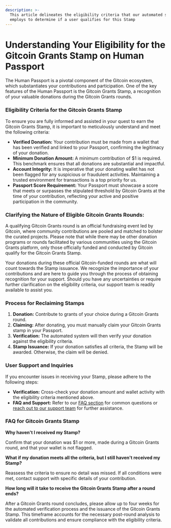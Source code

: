 ```yaml
---
description: >-
  This article delineates the eligibility criteria that our automated system
  employs to determine if a user qualifies for this Stamp
---
```


# Understanding Your Eligibility for the Gitcoin Grants Stamp on Human Passport

The Human Passport is a pivotal component of the Gitcoin ecosystem, which substantiates your contributions and participation. One of the key features of the Human Passport is the Gitcoin Grants Stamp, a recognition of your valuable donations during the Gitcoin Grants rounds.

### Eligibility Criteria for the Gitcoin Grants Stamp

To ensure you are fully informed and assisted in your quest to earn the Gitcoin Grants Stamp, it is important to meticulously understand and meet the following criteria:

* **Verified Donation:** Your contribution must be made from a wallet that has been verified and linked to your Passport, confirming the legitimacy of your donation.
* **Minimum Donation Amount:** A minimum contribution of $1 is required. This benchmark ensures that all donations are substantial and impactful.
* **Account Integrity:** It is imperative that your donating wallet has not been flagged for any suspicious or fraudulent activities. Maintaining a trusted environment for transactions is a top priority for us.
* **Passport Score Requirement:** Your Passport must showcase a score that meets or surpasses the stipulated threshold by Gitcoin Grants at the time of your contribution, reflecting your active and positive participation in the community.

### Clarifying the Nature of Eligible Gitcoin Grants Rounds:

A qualifying Gitcoin Grants round is an official fundraising event led by Gitcoin, where community contributions are pooled and matched to bolster the curated projects. Please note that while there may be other donation programs or rounds facilitated by various communities using the Gitcoin Grants platform, only those officially funded and conducted by Gitcoin qualify for the Gitcoin Grants Stamp.

Your donations during these official Gitcoin-funded rounds are what will count towards the Stamp issuance. We recognize the importance of your contributions and are here to guide you through the process of obtaining recognition for your support. Should you have any uncertainties or require further clarification on the eligibility criteria, our support team is readily available to assist you.

### Process for Reclaiming Stamps

1. **Donation:** Contribute to grants of your choice during a Gitcoin Grants round.
2. **Claiming:** After donating, you must manually claim your Gitcoin Grants stamp in your Passport.
3. **Verification:** The automated system will then verify your donation against the eligibility criteria.
4. **Stamp Issuance:** If your donation satisfies all criteria, the Stamp will be awarded. Otherwise, the claim will be denied.

### User Support and Inquiries

If you encounter issues in receiving your Stamp, please adhere to the following steps:

* **Verification:** Cross-check your donation amount and wallet activity with the eligibility criteria mentioned above.
* **FAQ and Support:** Refer to our [FAQ section](../common-questions/) for common questions or [reach out to our support team](../need-support.md) for further assistance.

### FAQ for Gitcoin Grants Stamp

**Why haven't I received my Stamp?**

Confirm that your donation was $1 or more, made during a Gitcoin Grants round, and that your wallet is not flagged.

**What if my donation meets all the criteria, but I still haven't received my Stamp?**

Reassess the criteria to ensure no detail was missed. If all conditions were met, contact support with specific details of your contribution.

**How long will it take to receive the Gitcoin Grants Stamp after a round ends?**

After a Gitcoin Grants round concludes, please allow up to four weeks for the automated verification process and the issuance of the Gitcoin Grants Stamp. This timeframe accounts for the necessary post-round analysis to validate all contributions and ensure compliance with the eligibility criteria.
